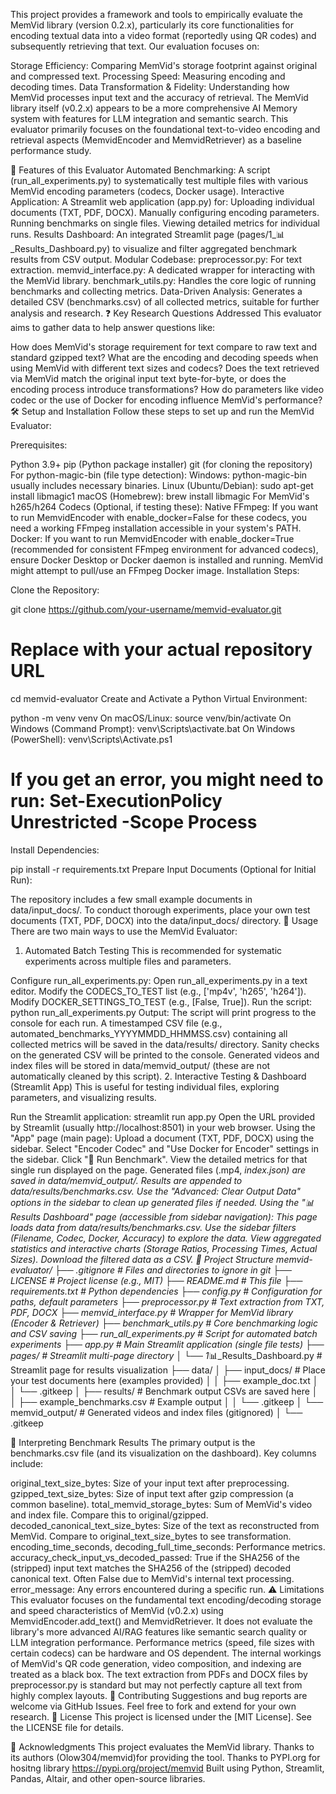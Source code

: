 This project provides a framework and tools to empirically evaluate the MemVid library (version 0.2.x), particularly its core functionalities for encoding textual data into a video format (reportedly using QR codes) and subsequently retrieving that text. Our evaluation focuses on:

Storage Efficiency: Comparing MemVid's storage footprint against original and compressed text.
Processing Speed: Measuring encoding and decoding times.
Data Transformation & Fidelity: Understanding how MemVid processes input text and the accuracy of retrieval.
The MemVid library itself (v0.2.x) appears to be a more comprehensive AI Memory system with features for LLM integration and semantic search. This evaluator primarily focuses on the foundational text-to-video encoding and retrieval aspects (MemvidEncoder and MemvidRetriever) as a baseline performance study.

🚀 Features of this Evaluator
Automated Benchmarking: A script (run_all_experiments.py) to systematically test multiple files with various MemVid encoding parameters (codecs, Docker usage).
Interactive Application: A Streamlit web application (app.py) for:
Uploading individual documents (TXT, PDF, DOCX).
Manually configuring encoding parameters.
Running benchmarks on single files.
Viewing detailed metrics for individual runs.
Results Dashboard: An integrated Streamlit page (pages/1_📊_Results_Dashboard.py) to visualize and filter aggregated benchmark results from CSV output.
Modular Codebase:
preprocessor.py: For text extraction.
memvid_interface.py: A dedicated wrapper for interacting with the MemVid library.
benchmark_utils.py: Handles the core logic of running benchmarks and collecting metrics.
Data-Driven Analysis: Generates a detailed CSV (benchmarks.csv) of all collected metrics, suitable for further analysis and research.
❓ Key Research Questions Addressed
This evaluator aims to gather data to help answer questions like:

How does MemVid's storage requirement for text compare to raw text and standard gzipped text?
What are the encoding and decoding speeds when using MemVid with different text sizes and codecs?
Does the text retrieved via MemVid match the original input text byte-for-byte, or does the encoding process introduce transformations?
How do parameters like video codec or the use of Docker for encoding influence MemVid's performance?
🛠️ Setup and Installation
Follow these steps to set up and run the MemVid Evaluator:

Prerequisites:

Python 3.9+
pip (Python package installer)
git (for cloning the repository)
For python-magic-bin (file type detection):
Windows: python-magic-bin usually includes necessary binaries.
Linux (Ubuntu/Debian): sudo apt-get install libmagic1
macOS (Homebrew): brew install libmagic
For MemVid's h265/h264 Codecs (Optional, if testing these):
Native FFmpeg: If you want to run MemvidEncoder with enable_docker=False for these codecs, you need a working FFmpeg installation accessible in your system's PATH.
Docker: If you want to run MemvidEncoder with enable_docker=True (recommended for consistent FFmpeg environment for advanced codecs), ensure Docker Desktop or Docker daemon is installed and running. MemVid might attempt to pull/use an FFmpeg Docker image.
Installation Steps:

Clone the Repository:

git clone https://github.com/your-username/memvid-evaluator.git 
# Replace with your actual repository URL
cd memvid-evaluator
Create and Activate a Python Virtual Environment:

python -m venv venv
On macOS/Linux:
source venv/bin/activate
On Windows (Command Prompt):
venv\Scripts\activate.bat
On Windows (PowerShell):
venv\Scripts\Activate.ps1
# If you get an error, you might need to run: Set-ExecutionPolicy Unrestricted -Scope Process
Install Dependencies:

pip install -r requirements.txt
Prepare Input Documents (Optional for Initial Run):

The repository includes a few small example documents in data/input_docs/.
To conduct thorough experiments, place your own test documents (TXT, PDF, DOCX) into the data/input_docs/ directory.
🚀 Usage
There are two main ways to use the MemVid Evaluator:

1. Automated Batch Testing
This is recommended for systematic experiments across multiple files and parameters.

Configure run_all_experiments.py:
Open run_all_experiments.py in a text editor.
Modify the CODECS_TO_TEST list (e.g., ['mp4v', 'h265', 'h264']).
Modify DOCKER_SETTINGS_TO_TEST (e.g., [False, True]).
Run the script:
python run_all_experiments.py
Output:
The script will print progress to the console for each run.
A timestamped CSV file (e.g., automated_benchmarks_YYYYMMDD_HHMMSS.csv) containing all collected metrics will be saved in the data/results/ directory.
Sanity checks on the generated CSV will be printed to the console.
Generated videos and index files will be stored in data/memvid_output/ (these are not automatically cleaned by this script).
2. Interactive Testing & Dashboard (Streamlit App)
This is useful for testing individual files, exploring parameters, and visualizing results.

Run the Streamlit application:
streamlit run app.py
Open the URL provided by Streamlit (usually http://localhost:8501) in your web browser.
Using the "App" page (main page):
Upload a document (TXT, PDF, DOCX) using the sidebar.
Select "Encoder Codec" and "Use Docker for Encoder" settings in the sidebar.
Click "🚀 Run Benchmark".
View the detailed metrics for that single run displayed on the page.
Generated files (.mp4, _index.json) are saved in data/memvid_output/.
Results are appended to data/results/benchmarks.csv.
Use the "Advanced: Clear Output Data" options in the sidebar to clean up generated files if needed.
Using the "📊 Results Dashboard" page (accessible from sidebar navigation):
This page loads data from data/results/benchmarks.csv.
Use the sidebar filters (Filename, Codec, Docker, Accuracy) to explore the data.
View aggregated statistics and interactive charts (Storage Ratios, Processing Times, Actual Sizes).
Download the filtered data as a CSV.
📁 Project Structure
memvid-evaluator/ ├── .gitignore # Files and directories to ignore in git ├── LICENSE # Project license (e.g., MIT) ├── README.md # This file ├── requirements.txt # Python dependencies ├── config.py # Configuration for paths, default parameters ├── preprocessor.py # Text extraction from TXT, PDF, DOCX ├── memvid_interface.py # Wrapper for MemVid library (Encoder & Retriever) ├── benchmark_utils.py # Core benchmarking logic and CSV saving ├── run_all_experiments.py # Script for automated batch experiments ├── app.py # Main Streamlit application (single file tests) ├── pages/ # Streamlit multi-page directory │ └── 1_📊_Results_Dashboard.py # Streamlit page for results visualization ├── data/ │ ├── input_docs/ # Place your test documents here (examples provided) │ │ ├── example_doc.txt │ │ └── .gitkeep │ ├── results/ # Benchmark output CSVs are saved here │ │ ├── example_benchmarks.csv # Example output │ │ └── .gitkeep │ └── memvid_output/ # Generated videos and index files (gitignored) │ └── .gitkeep

📜 Interpreting Benchmark Results
The primary output is the benchmarks.csv file (and its visualization on the dashboard). Key columns include:

original_text_size_bytes: Size of your input text after preprocessing.
gzipped_text_size_bytes: Size of input text after gzip compression (a common baseline).
total_memvid_storage_bytes: Sum of MemVid's video and index file. Compare this to original/gzipped.
decoded_canonical_text_size_bytes: Size of the text as reconstructed from MemVid. Compare to original_text_size_bytes to see transformation.
encoding_time_seconds, decoding_full_time_seconds: Performance metrics.
accuracy_check_input_vs_decoded_passed: True if the SHA256 of the (stripped) input text matches the SHA256 of the (stripped) decoded canonical text. Often False due to MemVid's internal text processing.
error_message: Any errors encountered during a specific run.
⚠️ Limitations
This evaluator focuses on the fundamental text encoding/decoding storage and speed characteristics of MemVid (v0.2.x) using MemvidEncoder.add_text() and MemvidRetriever. It does not evaluate the library's more advanced AI/RAG features like semantic search quality or LLM integration performance.
Performance metrics (speed, file sizes with certain codecs) can be hardware and OS dependent.
The internal workings of MemVid's QR code generation, video composition, and indexing are treated as a black box.
The text extraction from PDFs and DOCX files by preprocessor.py is standard but may not perfectly capture all text from highly complex layouts.
🤝 Contributing
Suggestions and bug reports are welcome via GitHub Issues.
Feel free to fork and extend for your own research.
📄 License
This project is licensed under the [MIT License]. See the LICENSE file for details.

🙏 Acknowledgments
This project evaluates the MemVid library. Thanks to its authors (Olow304/memvid)for providing the tool.
Thanks to PYPI.org for hositng library https://pypi.org/project/memvid
Built using Python, Streamlit, Pandas, Altair, and other open-source libraries.
